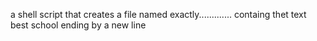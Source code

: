 a shell script that creates a file named exactly............. containg thet text best school ending by a new line
